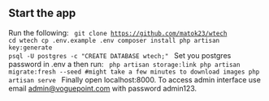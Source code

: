 ## Start the app

Run the following:
<code>
git clone https://github.com/matok23/wtech
cd wtech
cp .env.example .env
composer install
php artisan key:generate
psql -U postgres -c "CREATE DATABASE wtech;"
</code>
Set you postgres password in .env a then run:
<code>
php artisan storage:link
php artisan migrate:fresh --seed #might take a few minutes to download images
php artisan serve
</code>
Finally open localhost:8000. To access admin interface use email admin@voguepoint.com with password admin123.